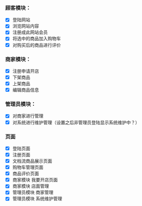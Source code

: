 ### 顾客模块：

- [x] 登陆网站
- [x] 浏览网站内容
- [x] 注册成此网站会员
- [x] 将选中的商品加入购物车
- [x] 对购买后的商品进行评价

### 商家模块：

- [x] 注册申请开店
- [x] 下架商品
- [x] 上架商品
- [x] 编辑商品信息

### 管理员模块：

- [x] 对商家进行管理
- [x] 对系统进行维护管理（设置之后非管理员登陆显示系统维护中？）

### 页面

- [x] 登陆页面
- [x] 注册页面
- [x] 文档流商品展示页面
- [x] 购物车管理页面
- [x] 商品评价页面
- [x] 商家模块 我要开店页面
- [x] 商家模块 店面管理
- [x] 管理员模块 商家管理
- [x] 管理员模块 系统维护管理

